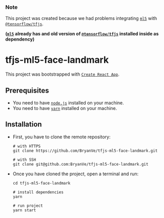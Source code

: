 ### Note

This project was created because we had problems integrating [`ml5`](https://www.npmjs.com/package/ml5) with [`@tensorflow/tfjs`](https://www.npmjs.com/package/@tensorflow/tfjs).

**([`ml5`](https://www.npmjs.com/package/ml5) already has and old version of [`@tensorflow/tfjs`](https://www.npmjs.com/package/@tensorflow/tfjs) installed inside as dependency)**

# tfjs-ml5-face-landmark

This project was bootstrapped with [`Create React App`](https://github.com/facebook/create-react-app).

## Prerequisites

- You need to have [`node.js`](https://nodejs.org/es/download/) installed on your machine.
- You need to have [`yarn`](https://classic.yarnpkg.com/en/docs/install) installed on your machine.

## Installation

- First, you have to clone the remote repository:

  ```
  # with HTTPS
  git clone https://github.com/BryanVe/tfjs-ml5-face-landmark.git

  # with SSH
  git clone git@github.com:BryanVe/tfjs-ml5-face-landmark.git
  ```

- Once you have cloned the project, open a terminal and run:

  ```
  cd tfjs-ml5-face-landmark

  # install dependencies
  yarn

  # run project
  yarn start
  ```

